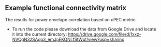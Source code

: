 ## Example functional connectivity matrix 
The results for power envelope correlation based on oPEC metric. 
- To run the code please download the data from Google Drive and locate it into the current directory: 
https://drive.google.com/file/d/1xxz-NVCgN32SAgo3_emJpEKQNLfStWut/view?usp=sharing
